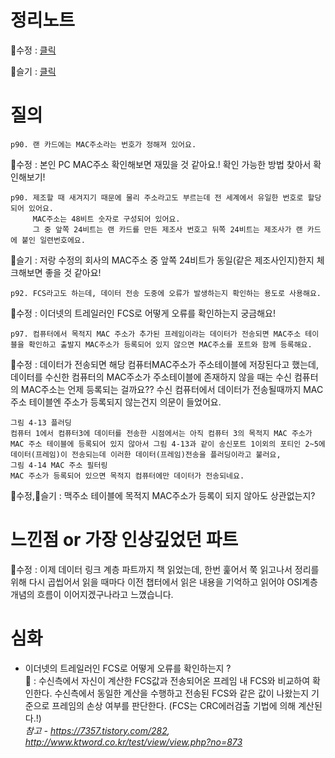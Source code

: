 # 정리노트
🐰수정 : [클릭](https://github.com/YunSuJeong/BOOK/blob/main/network/%EB%AA%A8%EB%91%90%EC%9D%98%20%EB%84%A4%ED%8A%B8%EC%9B%8C%ED%81%AC(Network%20for%20everyone)/chap4.%20%EB%8D%B0%EC%9D%B4%ED%84%B0%EB%A7%81%ED%81%AC%20%EA%B3%84%EC%B8%B5.md)

🍅슬기 : [클릭](https://github.com/seulgi7/Book-Log/blob/a7edbe73d6a237ea975c8663a0210c8e1e70d793/network/%EB%AA%A8%EB%91%90%EC%9D%98%EB%84%A4%ED%8A%B8%EC%9B%8C%ED%81%AC/4%EC%9E%A5-%EB%8D%B0%EC%9D%B4%ED%84%B0%20%EB%A7%81%ED%81%AC%20%EA%B3%84%EC%B8%B5%20%3A%20%EB%9E%9C%EC%97%90%EC%84%9C%20%EB%8D%B0%EC%9D%B4%ED%84%B0%20%EC%A0%84%EC%86%A1%ED%95%98%EA%B8%B0.md)

# 질의
```
p90. 랜 카드에는 MAC주소라는 번호가 정해져 있어요.
```
🐰수정 : 본인 PC MAC주소 확인해보면 재밌을 것 같아요.! 확인 가능한 방법 찾아서 확인해보기!


```
p90. 제조할 때 새겨지기 때문에 물리 주소라고도 부르는데 전 세계에서 유일한 번호로 할당되어 있어요.
     MAC주소는 48비트 숫자로 구성되어 있어요.
     그 중 앞쪽 24비트는 랜 카드를 만든 제조사 번호고 뒤쪽 24비트는 제조사가 랜 카드에 붙인 일련번호에요.
```
🍅슬기 : 저랑 수정의 회사의 MAC주소 중 앞쪽 24비트가 동일(같은 제조사인지)한지 체크해보면 좋을 것 같아요! 

```
p92. FCS라고도 하는데, 데이터 전송 도중에 오류가 발생하는지 확인하는 용도로 사용해요.
```
🐰수정 : 이더넷의 트레일러인 FCS로 어떻게 오류를 확인하는지 궁금해요! 
```
p97. 컴퓨터에서 목적지 MAC 주소가 추가된 프레임이라는 데이터가 전송되면 MAC주소 테이블을 확인하고 출발지 MAC주소가 등록되어 있지 않으면 MAC주소를 포트와 함께 등록해요.
```
🐰수정 : 데이터가 전송되면 해당 컴퓨터MAC주소가 주소테이블에 저장된다고 했는데, 데이터를 수신한 컴퓨터의 MAC주소가 주소테이블에 존재하지 않을 때는 수신 컴퓨터의 MAC주소는 언제 등록되는 걸까요?? 수신 컴퓨터에서 데이터가 전송될때까지 MAC주소 테이블엔 주소가 등록되지 않는건지 의문이 들었어요.

```
그림 4-13 플러딩
컴퓨터 1에서 컴퓨터3에 데이터를 전송한 시점에서는 아직 컴퓨터 3의 목적지 MAC 주소가 MAC 주소 테이블에 등록되어 있지 않아서 그림 4-13과 같이 송신포트 1이외의 포티인 2~5에 데이터(프레임)이 전송되는데 이러한 데이터(프레임)전송을 플러딩이라고 불러요,
그림 4-14 MAC 주소 필터링
MAC 주소가 등록되어 있으면 목적지 컴퓨터에만 데이터가 전송되네요. 

```
🐰수정,🍅슬기 : 맥주소 테이블에 목적지 MAC주소가 등록이 되지 않아도 상관없는지?

# 느낀점 or 가장 인상깊었던 파트
🐰수정 : 이제 데이터 링크 계층 파트까지 책 읽었는데, 한번 훑어서 쭉 읽고나서 정리를 위해 다시 곱씹어서 읽을 때마다 이전 챕터에서 읽은 내용을 기억하고 읽어야 OSI계층 개념의 흐름이 이어지겠구나라고 느꼈습니다.

# 심화
- 이더넷의 트레일러인 FCS로 어떻게 오류를 확인하는지 ?  
🐰 : 수신측에서 자신이 계산한 FCS값과 전송되어온 프레임 내 FCS와 비교하여 확인한다. 수신측에서 동일한 계산을 수행하고 전송된 FCS와 같은 값이 나왔는지 기준으로 프레임의 손상 여부를 판단한다. (FCS는 CRC에러검출 기법에 의해 계산된다.!)  
_참고 - https://7357.tistory.com/282, http://www.ktword.co.kr/test/view/view.php?no=873_
